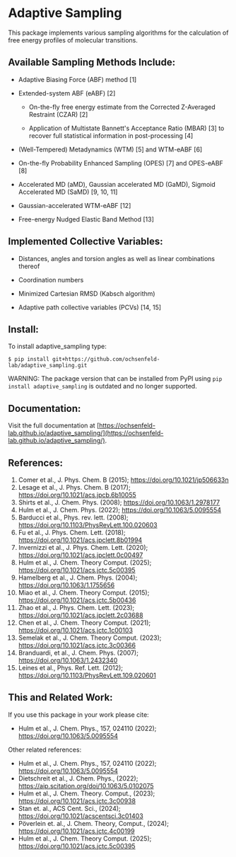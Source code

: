 Adaptive Sampling
=================

This package implements various sampling algorithms for the calculation of free energy profiles of molecular transitions. 
## Available Sampling Methods Include:
*	Adaptive Biasing Force (ABF) method [1] 
	
* 	Extended-system ABF (eABF) [2]

	* On-the-fly free energy estimate from the Corrected Z-Averaged Restraint (CZAR) [2]
	
	* Application of Multistate Bannett's Acceptance Ratio (MBAR) [3] to recover full statistical information in post-processing [4]
	
* 	(Well-Tempered) Metadynamics (WTM) [5] and WTM-eABF [6]

*   On-the-fly Probability Enhanced Sampling (OPES) [7] and OPES-eABF [8]

* 	Accelerated MD (aMD), Gaussian accelerated MD (GaMD), Sigmoid Accelerated MD (SaMD) [9, 10, 11]

*	Gaussian-accelerated WTM-eABF [12]

*   Free-energy Nudged Elastic Band Method [13]

## Implemented Collective Variables:

*   Distances, angles and torsion angles as well as linear combinations thereof

*   Coordination numbers 

*   Minimized Cartesian RMSD (Kabsch algorithm)

*   Adaptive path collective variables (PCVs) [14, 15]

## Install:
To install adaptive_sampling type:
```shell
$ pip install git+https://github.com/ochsenfeld-lab/adaptive_sampling.git
```
WARNING: The package version that can be installed from PyPI using `pip install adaptive_sampling` is outdated and no longer supported.

## Documentation:
Visit the full documentation at [https://ochsenfeld-lab.github.io/adaptive_sampling/](https://ochsenfeld-lab.github.io/adaptive_sampling/).

## References:
1.  Comer et al., J. Phys. Chem. B (2015); <https://doi.org/10.1021/jp506633n> 
2.  Lesage et al., J. Phys. Chem. B (2017); <https://doi.org/10.1021/acs.jpcb.6b10055>
3.  Shirts et al., J. Chem. Phys. (2008); <https://doi.org/10.1063/1.2978177>
4.  Hulm et al., J. Chem. Phys. (2022); <https://doi.org/10.1063/5.0095554>
5.  Barducci et al., Phys. rev. lett. (2008); <https://doi.org/10.1103/PhysRevLett.100.020603>
6.  Fu et al., J. Phys. Chem. Lett. (2018); <https://doi.org/10.1021/acs.jpclett.8b01994>
7.  Invernizzi et al., J. Phys. Chem. Lett. (2020); <https://doi.org/10.1021/acs.jpclett.0c00497>
8.  Hulm et al., J. Chem. Theory Comput. (2025); <https://doi.org/10.1021/acs.jctc.5c00395>
9.  Hamelberg et al., J. Chem. Phys. (2004); <https://doi.org/10.1063/1.1755656>
10. Miao et al., J. Chem. Theory Comput. (2015); <https://doi.org/10.1021/acs.jctc.5b00436>
11. Zhao et al., J. Phys. Chem. Lett. (2023); <https://doi.org/10.1021/acs.jpclett.2c03688>
12. Chen et al., J. Chem. Theory Comput. (2021); <https://doi.org/10.1021/acs.jctc.1c00103>
13. Semelak et al., J. Chem. Theory Comput. (2023); <https://doi.org/10.1021/acs.jctc.3c00366>
14. Branduardi, et al., J. Chem. Phys. (2007); <https://doi.org/10.1063/1.2432340>
15. Leines et al., Phys. Ref. Lett. (2012); <https://doi.org/10.1103/PhysRevLett.109.020601>

## This and Related Work:
If you use this package in your work please cite:
* 	Hulm et al., J. Chem. Phys., 157, 024110 (2022); <https://doi.org/10.1063/5.0095554>

Other related references:
* 	Hulm et al., J. Chem. Phys., 157, 024110 (2022); <https://doi.org/10.1063/5.0095554>
*	Dietschreit et al., J. Chem. Phys., (2022); <https://aip.scitation.org/doi/10.1063/5.0102075>
*   Hulm et al., J. Chem. Theory. Comput., (2023); <https://doi.org/10.1021/acs.jctc.3c00938>
*   Stan et. al., ACS Cent. Sci., (2024); <https://doi.org/10.1021/acscentsci.3c01403>
*   Pöverlein et. al., J. Chem. Theory, Comput., (2024); <https://doi.org/10.1021/acs.jctc.4c00199>
*   Hulm et al., J. Chem. Theory Comput. (2025); <https://doi.org/10.1021/acs.jctc.5c00395>


